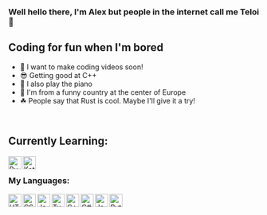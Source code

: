 ### Well hello there, I'm Alex but people in the internet call me Teloi 👋

## Coding for fun when I'm bored
- 🔴 I want to make coding videos soon!
- 😎 Getting good at C++
- 🎹 I also play the piano
- 🗿 I'm from a funny country at the center of Europe
- ☘ People say that Rust is cool. Maybe I'll give it a try!
<br/>

## Currently Learning:

<img align="left" alt="Rust" width="26px" src="https://upload.wikimedia.org/wikipedia/commons/2/20/Rustacean-orig-noshadow.svg" />
<img align="left" alt="Kotlin" width="26px" src="https://upload.wikimedia.org/wikipedia/commons/0/06/Kotlin_Icon.svg" />


<br/>

### My Languages:

<img align="left" alt="HTML5" width="26px" src="https://upload.wikimedia.org/wikipedia/commons/3/38/HTML5_Badge.svg" />
<img align="left" alt="CSS3" width="26px" src="https://upload.wikimedia.org/wikipedia/commons/6/62/CSS3_logo.svg" />
<img align="left" alt="JavaScript" width="26px" src="https://upload.wikimedia.org/wikipedia/commons/9/99/Unofficial_JavaScript_logo_2.svg" />
<img align="left" alt="TypeScript" width="26px" src="https://camo.githubusercontent.com/5c469f960af5ff1c614f4c749099933c9efeddd8c01882d6f1ef3316bbe9acc0/68747470733a2f2f7777772e766563746f726c6f676f2e7a6f6e652f6c6f676f732f747970657363726970746c616e672f747970657363726970746c616e672d69636f6e2e737667">
<img align="left" alt="C++" width="26px" src="https://upload.wikimedia.org/wikipedia/commons/1/18/ISO_C%2B%2B_Logo.svg" />
<img align="left" alt="C#" width="26px" src="https://cdn.cdnlogo.com/logos/c/27/c.svg" />
<img align="left" alt="Java" width="26px" src="https://cdn.cdnlogo.com/logos/j/2/java.svg" />
<img align="left" alt="Python" width="26px" src="https://upload.wikimedia.org/wikipedia/commons/c/c3/Python-logo-notext.svg" />

